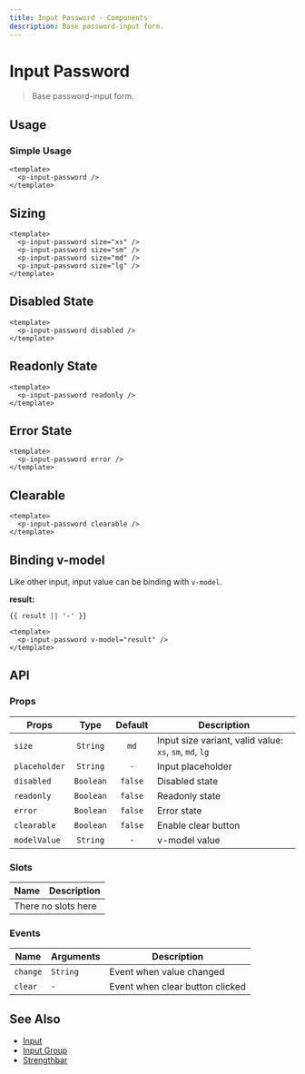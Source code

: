 ```yaml
---
title: Input Password · Components
description: Base password-input form.
---
```


<script setup>
  import pInputPassword from "./InputPassword.vue"
  import { ref } from "vue-demi"

  const result = ref()
</script>

# Input Password

> Base password-input form.

## Usage

### Simple Usage

```vue
<template>
  <p-input-password />
</template>
```

## Sizing

<preview class="flex-col space-y-3">
  <p-input-password size="xs" />
  <p-input-password size="sm" />
  <p-input-password size="md" />
  <p-input-password size="lg" />
</preview>

```vue
<template>
  <p-input-password size="xs" />
  <p-input-password size="sm" />
  <p-input-password size="md" />
  <p-input-password size="lg" />
</template>
```

## Disabled State

<preview class="flex-col space-y-3">
  <p-input-password disabled />
</preview>

```vue
<template>
  <p-input-password disabled />
</template>
```

## Readonly State

<preview class="flex-col space-y-3">
  <p-input-password readonly />
</preview>

```vue
<template>
  <p-input-password readonly />
</template>
```

## Error State

<preview class="flex-col space-y-3">
  <p-input-password error />
</preview>

```vue
<template>
  <p-input-password error />
</template>
```

## Clearable

<preview>
  <p-input-password clearable />
</preview>

```vue
<template>
  <p-input-password clearable />
</template>
```

## Binding v-model

Like other input, input value can be binding with `v-model`.

<preview>
  <p-input-password v-model="result" />
</preview>

**result:**

<pre class="truncate"><code>{{ result || '-' }}</code></pre>

```vue
<template>
  <p-input-password v-model="result" />
</template>
```

## API

### Props

| Props         |   Type    | Default | Description                                             |
|---------------|:---------:|:-------:|---------------------------------------------------------|
| `size`        | `String`  |  `md`   | Input size variant, valid value: `xs`, `sm`, `md`, `lg` |
| `placeholder` | `String`  |   `-`   | Input placeholder                                       |
| `disabled`    | `Boolean` | `false` | Disabled state                                          |
| `readonly`    | `Boolean` | `false` | Readonly state                                          |
| `error`       | `Boolean` | `false` | Error state                                             |
| `clearable`   | `Boolean` | `false` | Enable clear button                                     |
| `modelValue`  | `String`  |   `-`   | v-model value                                           |

### Slots

<table>
  <thead>
    <tr>
      <th>Name</th>
      <th>Description</th>
    </tr>
  </thead>
  <tbody>
    <tr>
      <td colspan="2" class="text-center">There no slots here</td>
    </tr>
  </tbody>
</table>

### Events

| Name     | Arguments | Description                     |
|----------|-----------|---------------------------------|
| `change` | `String`  | Event when value changed        |
| `clear`  | `-`       | Event when clear button clicked |


## See Also

- [Input](/components/input/)
- [Input Group](/components/input-group/)
- [Strengthbar](/components/strengthbar/)
